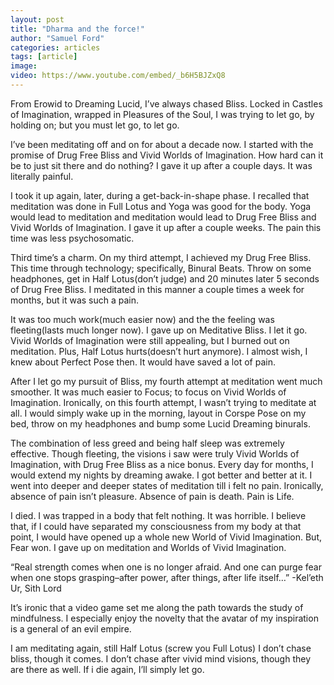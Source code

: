 ```yaml
---
layout: post
title: "Dharma and the force!"
author: "Samuel Ford"
categories: articles
tags: [article]
image: 
video: https://www.youtube.com/embed/_b6H5BJZxQ8
---
```


From Erowid to Dreaming Lucid, I’ve always chased Bliss. Locked in Castles of Imagination, wrapped in Pleasures of the Soul, I was trying to let go, by holding on; but you must let go, to let go.

I’ve been meditating off and on for about a decade now. I started with the promise of Drug Free Bliss and Vivid Worlds of Imagination. How hard can it be to just sit there and do nothing? I gave it up after a couple days. It was literally painful.

I took it up again, later, during a get-back-in-shape phase. I recalled that meditation was done in Full Lotus and Yoga was good for the body. Yoga would lead to meditation and meditation would lead to Drug Free Bliss and Vivid Worlds of Imagination. I gave it up after a couple weeks. The pain this time was less psychosomatic.

Third time’s a charm. On my third attempt, I achieved my Drug Free Bliss. This time through technology; specifically, Binural Beats. Throw on some headphones, get in Half Lotus(don’t judge) and 20 minutes later 5 seconds of Drug Free Bliss. I meditated in this manner a couple times a week for months, but it was such a pain.

It was too much work(much easier now) and the the feeling was fleeting(lasts much longer now). I gave up on Meditative Bliss. I let it go. Vivid Worlds of Imagination were still appealing, but I burned out on meditation. Plus, Half Lotus hurts(doesn’t hurt anymore). I almost wish, I knew about Perfect Pose then. It would have saved a lot of pain.

After I let go my pursuit of Bliss, my fourth attempt at meditation went much smoother. It was much easier to Focus; to focus on Vivid Worlds of Imagination. Ironically, on this fourth attempt, I wasn’t trying to meditate at all. I would simply wake up in the morning, layout in Corspe Pose on my bed, throw on my headphones and bump some Lucid Dreaming binurals.

The combination of less greed and being half sleep was extremely effective. Though fleeting, the visions i saw were truly Vivid Worlds of Imagination, with Drug Free Bliss as a nice bonus. Every day for months, I would extend my nights by dreaming awake. I got better and better at it. I went into deeper and deeper states of meditation till i felt no pain. Ironically, absence of pain isn’t pleasure. Absence of pain is death. Pain is Life.

I died. I was trapped in a body that felt nothing. It was horrible. I believe that, if I could have separated my consciousness from my body at that point, I would have opened up a whole new World of Vivid Imagination. But, Fear won. I gave up on meditation and Worlds of Vivid Imagination.

“Real strength comes when one is no longer afraid. And one can purge fear when one stops grasping–after power, after things, after life itself…” -Kel’eth Ur, Sith Lord

It’s ironic that a video game set me along the path towards the study of mindfulness. I especially enjoy the novelty that the avatar of my inspiration is a general of an evil empire.

I am meditating again, still Half Lotus (screw you Full Lotus) I don’t chase bliss, though it comes. I don’t chase after vivid mind visions, though they are there as well. If i die again,  I’ll simply let go.